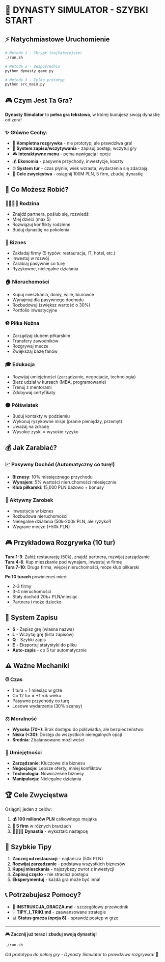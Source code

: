 # 🏰 DYNASTY SIMULATOR - SZYBKI START

## ⚡ Natychmiastowe Uruchomienie

```bash
# Metoda 1 - Skrypt (najłatwiejsze)
./run.sh

# Metoda 2 - Bezpośrednio  
python dynasty_game.py

# Metoda 3 - Tylko prototyp
python src_main.py
```

## 🎮 Czym Jest Ta Gra?

**Dynasty Simulator** to **pełna gra tekstowa**, w której budujesz swoją dynastię od zera!

### ✨ Główne Cechy:
- 🎯 **Kompletna rozgrywka** - nie prototyp, ale prawdziwa gra!
- 💾 **System zapisu/wczytywania** - zapisuj postęp, wczytuj gry
- 🎮 **Interaktywne menu** - pełna nawigacja i opcje
- 💰 **Ekonomia** - pasywne przychody, inwestycje, koszty
- ⏰ **System tur** - czas płynie, wiek wzrasta, wydarzenia się zdarzają
- 🎯 **Cele zwycięstwa** - osiągnij 100M PLN, 5 firm, zbuduj dynastię

## 🎯 Co Możesz Robić?

### 👨‍👩‍👧‍👦 Rodzina
- Znajdź partnera, poślub się, rozwiedź
- Miej dzieci (max 5)
- Rozwiązuj konflikty rodzinne
- Buduj dynastię na pokolenia

### 🏢 Biznes
- Zakładaj firmy (5 typów: restauracja, IT, hotel, etc.)
- Inwestuj w rozwój
- Zarabiaj pasywnie co turę
- Ryzykowne, nielegalne działania

### 🏠 Nieruchomości  
- Kupuj mieszkania, domy, wille, biurowce
- Wynajmuj dla pasywnego dochodu
- Rozbudowuj (zwiększ wartość o 30%)
- Portfolio inwestycyjne

### ⚽ Piłka Nożna
- Zarządzaj klubem piłkarskim
- Transfery zawodników
- Rozgrywaj mecze
- Zwiększaj bazę fanów

### 🎓 Edukacja
- Rozwijaj umiejętności (zarządzanie, negocjacje, technologia)
- Bierz udział w kursach (MBA, programowanie)
- Trenuj z mentorami
- Zdobywaj certyfikaty

### 🌑 Półświatek
- Buduj kontakty w podziemiu
- Wykonuj ryzykowne misje (pranie pieniędzy, przemyt)
- Uważaj na zdradę
- Wysokie zyski = wysokie ryzyko

## 💰 Jak Zarabiać?

### 📈 Pasywny Dochód (Automatyczny co turę!)
- **Biznesy**: 10% miesięcznego przychodu
- **Wynajem**: 5% wartości nieruchomości miesięcznie  
- **Klub piłkarski**: 15,000 PLN bazowo + bonusy

### 🎯 Aktywny Zarobek
- Inwestycje w biznes
- Rozbudowa nieruchomości  
- Nielegalne działania (50k-200k PLN, ale ryzyko!)
- Wygrane mecze (+50k PLN)

## 🎮 Przykładowa Rozgrywka (10 tur)

**Tura 1-3**: Załóż restaurację (50k), znajdź partnera, rozwijaj zarządzanie
**Tura 4-6**: Kup mieszkanie pod wynajem, inwestuj w firmę  
**Tura 7-10**: Druga firma, więcej nieruchomości, może klub piłkarski

**Po 10 turach** powinieneś mieć:
- 2-3 firmy
- 3-4 nieruchomości  
- Stały dochód 20k+ PLN/miesiąc
- Partnera i może dziecko

## 💾 System Zapisu

- **S** - Zapisz grę (własna nazwa)
- **L** - Wczytaj grę (lista zapisów) 
- **Q** - Szybki zapis
- **E** - Eksportuj statystyki do pliku
- **Auto-zapis** - co 5 tur automatycznie

## ⚠️ Ważne Mechaniki

### ⏰ Czas
- 1 tura = 1 miesiąc w grze
- Co 12 tur = +1 rok wieku
- Pasywne przychody co turę
- Losowe wydarzenia (30% szansy)

### ⚖️ Moralność
- **Wysoka (70+)**: Brak dostępu do półświatka, ale bezpieczeństwo
- **Niska (<30)**: Dostęp do wszystkich nielegalnych opcji
- **Średnia**: Zbalansowane możliwości

### 🎯 Umiejętności
- **Zarządzanie**: Kluczowe dla biznesu
- **Negocjacje**: Lepsze oferty, mniej konfliktów  
- **Technologia**: Nowoczesne biznesy
- **Manipulacja**: Nielegalne działania

## 🏆 Cele Zwycięstwa

Osiągnij jeden z celów:
1. **💰 100 milionów PLN** całkowitego majątku
2. **🏢 5 firm** w różnych branżach
3. **👨‍👩‍👧‍👦 Dynastia** - wykształć następcę

## 🚨 Szybkie Tipy

1. **Zacznij od restauracji** - najtańsza (50k PLN)
2. **Rozwijaj zarządzanie** - podstawa wszystkich biznesów
3. **Kupuj mieszkania** - najszybszy zwrot z inwestycji
4. **Zapisuj często** - nie stracisz postępu
5. **Eksperymentuj** - każda gra może być inna!

## 📞 Potrzebujesz Pomocy?

- 📖 **INSTRUKCJA_GRACZA.md** - szczegółowy przewodnik
- 💡 **TIPY_I_TRIKI.md** - zaawansowane strategie
- 📊 **Status gracza (opcja 8)** - sprawdź postęp w grze

---

**🎮 Zacznij już teraz i zbuduj swoją dynastię!**

```bash
./run.sh
```

*Od prototypu do pełnej gry - Dynasty Simulator to prawdziwa rozgrywka!* 🏰
